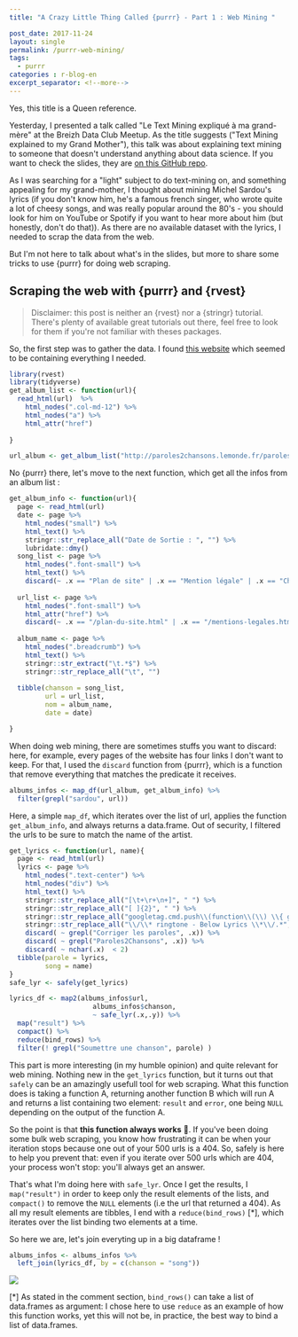 ```yaml
---
title: "A Crazy Little Thing Called {purrr} - Part 1 : Web Mining "

post_date: 2017-11-24
layout: single
permalink: /purrr-web-mining/
tags:
  - purrr
categories : r-blog-en
excerpt_separator: <!--more-->
---
```


Yes, this title is a Queen reference. 

<!--more-->

Yesterday, I presented a talk called "Le Text Mining expliqué à ma grand-mère" at the Breizh Data Club Meetup. As the title suggests ("Text Mining explained to my Grand Mother"), this talk was about explaining text mining to someone that doesn't understand anything about data science. If you want to check the slides, they are [on this GitHub repo](https://github.com/ColinFay/conf/blob/master/2017-11-breizh-data-club/fay_colin_tm_explique_grand_mere.pdf). 

As I was searching for a "light" subject to do text-mining on, and something appealing for my grand-mother, I thought about mining Michel Sardou's lyrics (if you don't know him, he's a famous french singer, who wrote quite a lot of cheesy songs, and was really popular around the 80's - you should look for him on YouTube or Spotify if you want to hear more about him (but honestly, don't do that)). As there are no available dataset with the lyrics, I needed to scrap the data from the web. 

But I'm not here to talk about what's in the slides, but more to share some tricks to use {purrr} for doing web scraping. 

## Scraping the web with {purrr} and {rvest}

> Disclaimer: this post is neither an {rvest} nor a {stringr} tutorial. There's plenty of available great tutorials out there, feel free to look for them if you're not familiar with theses packages. 

So, the first step was to gather the data. I found [this website](http://paroles2chansons.lemonde.fr) which seemed to be containing everything I needed. 

```r
library(rvest)
library(tidyverse)
get_album_list <- function(url){
  read_html(url)  %>% 
    html_nodes(".col-md-12") %>%
    html_nodes("a") %>%
    html_attr("href")
    
}

url_album <- get_album_list("http://paroles2chansons.lemonde.fr/paroles-michel-sardou/discographie.html")
```

No {purrr} there, let's move to the next function, which get all the infos from an album list : 


```r
get_album_info <- function(url){
  page <- read_html(url) 
  date <- page %>% 
    html_nodes("small") %>%
    html_text() %>%
    stringr::str_replace_all("Date de Sortie : ", "") %>%
    lubridate::dmy()
  song_list <- page %>% 
    html_nodes(".font-small") %>%
    html_text() %>%
    discard(~ .x == "Plan de site" | .x == "Mention légale" | .x == "Chansons de mariage" | .x == "Chansons d'enterrement" )
  
  url_list <- page %>% 
    html_nodes(".font-small") %>%
    html_attr("href") %>%
    discard(~ .x == "/plan-du-site.html" | .x == "/mentions-legales.html" | .x == "/paroles-chansons-de-messe-d-enterrement/"| .x == "/paroles-chansons-de-messe-de-mariage/")
  
  album_name <- page %>%
    html_nodes(".breadcrumb") %>%
    html_text() %>%
    stringr::str_extract("\t.*$") %>%
    stringr::str_replace_all("\t", "")
  
  tibble(chanson = song_list, 
         url = url_list, 
         nom = album_name, 
         date = date)

}

```

When doing web mining, there are sometimes stuffs you want to discard: here, for example, every pages of the website has four links I don't want to keep. For that, I used the `discard` function from {purrr}, which is a function that remove everything that matches the predicate it receives. 

```r
albums_infos <- map_df(url_album, get_album_info) %>%
  filter(grepl("sardou", url))
``` 

Here, a simple `map_df`, which iterates over the list of url, applies the function `get_album_info`, and always returns a data.frame. Out of security, I filtered the urls to be sure to match the name of the artist. 

```r
get_lyrics <- function(url, name){
  page <- read_html(url)
  lyrics <- page %>%
    html_nodes(".text-center") %>%
    html_nodes("div") %>%
    html_text() %>%
    stringr::str_replace_all("[\t+\r+\n+]", " ") %>%
    stringr::str_replace_all("[ ]{2}", " ") %>%
    stringr::str_replace_all("googletag.cmd.push\\(function\\(\\) \\{ googletag.display\\('container-middle-lyrics'\\)\\; \\}\\)\\;", "") %>% 
    stringr::str_replace_all("\\/\\* ringtone - Below Lyrics \\*\\/.*", "") %>%
    discard( ~ grepl("Corriger les paroles", .x)) %>%
    discard( ~ grepl("Paroles2Chansons", .x)) %>%
    discard( ~ nchar(.x)  < 2) 
  tibble(parole = lyrics, 
         song = name)
}
safe_lyr <- safely(get_lyrics)

lyrics_df <- map2(albums_infos$url, 
                     albums_infos$chanson, 
                     ~ safe_lyr(.x,.y)) %>%
  map("result") %>%
  compact() %>%
  reduce(bind_rows) %>%
  filter(! grepl("Soumettre une chanson", parole) )
```

This part is more interesting (in my humble opinion) and quite relevant for web mining. Nothing new in the `get_lyrics` function, but it turns out that `safely` can be an amazingly usefull tool for web scraping. What this function does is taking a function A, returning another function B which will run A and returns a list containing two element: `result` and `error`, one being `NULL` depending on the output of the function A. 

So the point is that __this function always works__ 🎉. If you've been doing some bulk web scraping, you know how frustrating it can be when your iteration stops because one out of your 500 urls is a 404. So, safely is here to help you prevent that: even if you iterate over 500 urls which are 404, your process won't stop: you'll always get an answer. 

That's what I'm doing here with `safe_lyr`. Once I get the results, I `map("result")` in order to keep only the result elements of the lists, and `compact()` to remove the `NULL` elements (i.e the url that returned a 404). As all my result elements are tibbles, I end with a `reduce(bind_rows)` [*], which iterates over the list binding two elements at a time. 

So here we are, let's join everyting up in a big dataframe ! 

```r 
albums_infos <- albums_infos %>%
  left_join(lyrics_df, by = c(chanson = "song")) 
```

![](h/assets/img/blogsardou.gif)

[*] As stated in the comment section, `bind_rows()` can take a list of data.frames as argument: I chose here to use `reduce` as an example of how this function works, yet this will not be, in practice, the best way to bind a list of data.frames. 
